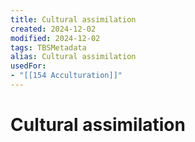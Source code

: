 ```yaml
---
title: Cultural assimilation
created: 2024-12-02
modified: 2024-12-02
tags: TBSMetadata
alias: Cultural assimilation
usedFor:
- "[[154 Acculturation]]"
---
```

# Cultural assimilation

